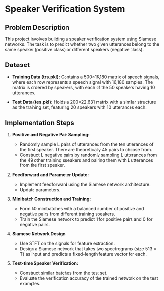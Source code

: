 # Speaker Verification System

## Problem Description

This project involves building a speaker verification system using Siamese networks. The task is to predict whether two given utterances belong to the same speaker (positive class) or different speakers (negative class).

## Dataset

- **Training Data (trs.pkl):** Contains a 500×16,180 matrix of speech signals, where each row represents a speech signal with 16,180 samples. The matrix is ordered by speakers, with each of the 50 speakers having 10 utterances.

- **Test Data (tes.pkl):** Holds a 200×22,631 matrix with a similar structure as the training set, featuring 20 speakers with 10 utterances each.

## Implementation Steps

1. **Positive and Negative Pair Sampling:**
   - Randomly sample L pairs of utterances from the ten utterances of the first speaker. There are theoretically 45 pairs to choose from.
   - Construct L negative pairs by randomly sampling L utterances from the 49 other training speakers and pairing them with L utterances from the first speaker.

2. **Feedforward and Parameter Update:**
   - Implement feedforward using the Siamese network architecture.
   - Update parameters.

3. **Minibatch Construction and Training:**
   - Form 50 minibatches with a balanced number of positive and negative pairs from different training speakers.
   - Train the Siamese network to predict 1 for positive pairs and 0 for negative pairs.

4. **Siamese Network Design:**
   - Use STFT on the signals for feature extraction.
   - Design a Siamese network that takes two spectrograms (size 513 × T) as input and predicts a fixed-length feature vector for each.

5. **Test-time Speaker Verification:**
   - Construct similar batches from the test set.
   - Evaluate the verification accuracy of the trained network on the test examples.
